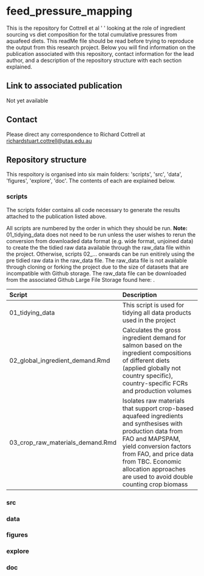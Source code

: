 # feed_pressure_mapping

This is the repository for Cottrell et al ' ' looking at the role of ingredient sourcing vs diet composition for the total cumulative pressures from aquafeed diets. This readMe file should be read before trying to reproduce the output from this research project. Below you will find information on the publication associated with this repository, contact information for the lead author, and a description of the repository structure with each section explained.


## Link to associated publication
Not yet available


## Contact
Please direct any correspondence to Richard Cottrell at richardstuart.cottrell@utas.edu.au


## Repository structure

This respoitory is organised into six main folders: 'scripts', 'src', 'data', 'figures', 'explore', 'doc'. The contents of each are explained below.

### scripts

The scripts folder contains all code necessary to generate the results attached to the publication listed above. 

All scripts are numbered by the order in which they should be run. **Note:** 01_tidying_data does not need to be run unless the user wishes to rerun the conversion from downloaded data format (e.g. wide format, unjoined data) to create the the tidied raw data available through the raw_data file within the project. Otherwise, scripts 02_... onwards can be run enitirely using the pre tidied raw data in the raw_data file. The raw_data file is not available through cloning or forking the project due to the size of datasets that are incompatible with Github storage. The raw_data file can be downloaded from the associated Github Large File Storage found here: <ENTER LINK OR DOI>.



| Script            | Description                                                                                              |
|:------------------|:------------------------------------------------------------------------------------------------------|
| 01_tidying_data   | This script is used for tidying all data products used in the project                                 |
| 02_global_ingredient_demand.Rmd | Calculates the gross ingredient demand for salmon based on the ingredient compositions of different diets (applied globally not country specific), country-specific FCRs and production volumes |
| 03_crop_raw_materials_demand.Rmd | Isolates raw materials that support crop-based aquafeed ingredients and synthesises with production data from FAO and MAPSPAM, yield conversion factors from FAO, and price data from TBC. Economic allocation approaches are used to avoid double counting crop biomass |



### src

### data

### figures

### explore

### doc

